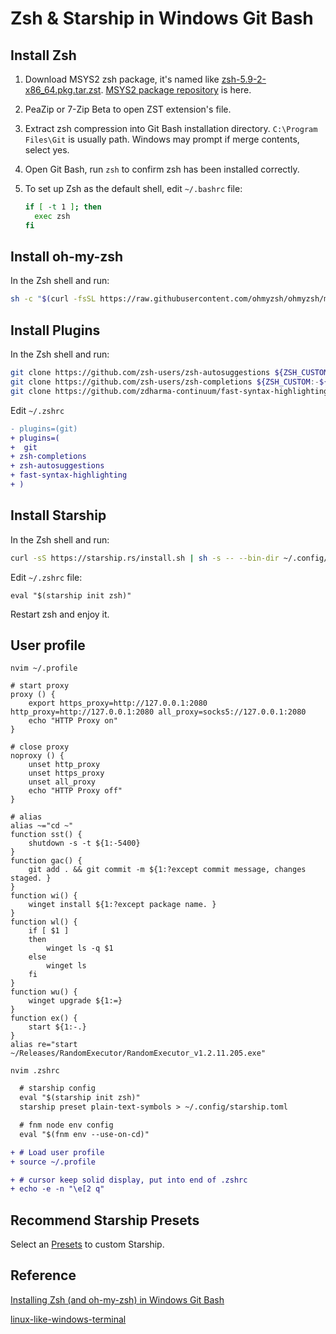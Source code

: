 # Zsh & Starship in Windows Git Bash

## Install Zsh

1. Download MSYS2 zsh package, it's named like [zsh-5.9-2-x86_64.pkg.tar.zst](https://mirror.msys2.org/msys/x86_64/zsh-5.9-2-x86_64.pkg.tar.zst). [MSYS2 package repository](https://packages.msys2.org/package/zsh?repo=msys&variant=x86_64) is here.
2. PeaZip or 7-Zip Beta to open ZST extension's file.
3. Extract zsh compression into Git Bash installation directory. `C:\Program Files\Git` is usually path. Windows may prompt if merge contents, select yes.
4. Open Git Bash, run `zsh` to confirm zsh has been installed correctly.
5. To set up Zsh as the default shell, edit `~/.bashrc` file:

   ```bash
   if [ -t 1 ]; then
     exec zsh
   fi

   ```

## Install oh-my-zsh

In the Zsh shell and run:

```bash
sh -c "$(curl -fsSL https://raw.githubusercontent.com/ohmyzsh/ohmyzsh/master/tools/install.sh)"

```

## Install Plugins

In the Zsh shell and run:

```bash
git clone https://github.com/zsh-users/zsh-autosuggestions ${ZSH_CUSTOM:-~/.oh-my-zsh/custom}/plugins/zsh-autosuggestions
git clone https://github.com/zsh-users/zsh-completions ${ZSH_CUSTOM:-${ZSH:-~/.oh-my-zsh}/custom}/plugins/zsh-completions
git clone https://github.com/zdharma-continuum/fast-syntax-highlighting.git ${ZSH_CUSTOM:-$HOME/.oh-my-zsh/custom}/plugins/fast-syntax-highlighting

```

Edit `~/.zshrc`

```diff
- plugins=(git)
+ plugins=(
+  git
+ zsh-completions
+ zsh-autosuggestions
+ fast-syntax-highlighting
+ )

```

## Install Starship

In the Zsh shell and run:

```bash
curl -sS https://starship.rs/install.sh | sh -s -- --bin-dir ~/.config/starship

```

Edit `~/.zshrc` file:

```plaintext
eval "$(starship init zsh)"
```

Restart zsh and enjoy it.

## User profile

`nvim ~/.profile`

```shell
# start proxy
proxy () {
	export https_proxy=http://127.0.0.1:2080 http_proxy=http://127.0.0.1:2080 all_proxy=socks5://127.0.0.1:2080
	echo "HTTP Proxy on"
}

# close proxy
noproxy () {
	unset http_proxy
	unset https_proxy
	unset all_proxy
	echo "HTTP Proxy off"
}

# alias
alias ~="cd ~"
function sst() {
	shutdown -s -t ${1:-5400}
}
function gac() {
	git add . && git commit -m ${1:?except commit message, changes staged. }
}
function wi() {
	winget install ${1:?except package name. }
}
function wl() {
	if [ $1 ]
	then
		winget ls -q $1
	else
		winget ls
	fi
}
function wu() {
	winget upgrade ${1:=}
}
function ex() {
	start ${1:-.}
}
alias re="start ~/Releases/RandomExecutor/RandomExecutor_v1.2.11.205.exe"

```

`nvim .zshrc`

```diff
  # starship config
  eval "$(starship init zsh)"
  starship preset plain-text-symbols > ~/.config/starship.toml

  # fnm node env config
  eval "$(fnm env --use-on-cd)"

+ # Load user profile
+ source ~/.profile

+ # cursor keep solid display, put into end of .zshrc
+ echo -e -n "\e[2 q"


```

## Recommend Starship Presets

Select an [Presets](https://starship.rs/presets/) to custom Starship.

## Reference

[Installing Zsh (and oh-my-zsh) in Windows Git Bash](https://dominikrys.com/posts/zsh-in-git-bash-on-windows/)

[linux-like-windows-terminal](https://github.com/Kyza/linux-like-windows-terminal)
